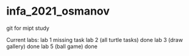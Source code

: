 # infa_2021_osmanov
git for mipt study

Current labs:
lab 1 missing task
lab 2 (all turtle tasks) done
lab 3 (draw gallery) done
lab 5 (ball game) done
